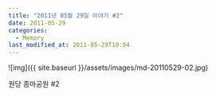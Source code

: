 ```yaml
---
title: "2011년 05월 29일 이야기 #2"
date: 2011-05-29
categories:
  - Memory
last_modified_at: 2011-05-29T10:04
---
```


![img]({{ site.baseurl }}/assets/images/md-20110529-02.jpg)

원당 종마공원 #2